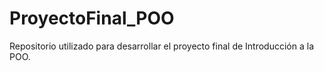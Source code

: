 # ProyectoFinal_POO
Repositorio utilizado para desarrollar el proyecto final de Introducción a la POO.
